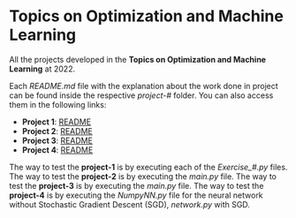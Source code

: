 # Topics on Optimization and Machine Learning

All the projects developed in the **Topics on Optimization and Machine Learning** at 2022.

Each *README.md* file with the explanation about the work done in project can be found inside the respective *project-#* folder. You can also access them in the following links:

- **Project 1**: [README](project-1/README.md)
- **Project 2**: [README](project-2/README.md)
- **Project 3**: [README](project-3/README.md)
- **Project 4**: [README](project-4/README.md)

The way to test the **project-1** is by executing each of the *Exercise_#.py* files.
The way to test the **project-2** is by executing the *main.py* file.
The way to test the **project-3** is by executing the *main.py* file.
The way to test the **project-4** is by executing the *NumpyNN.py* file for the neural network without Stochastic Gradient Descent (SGD), *network.py* with SGD.


